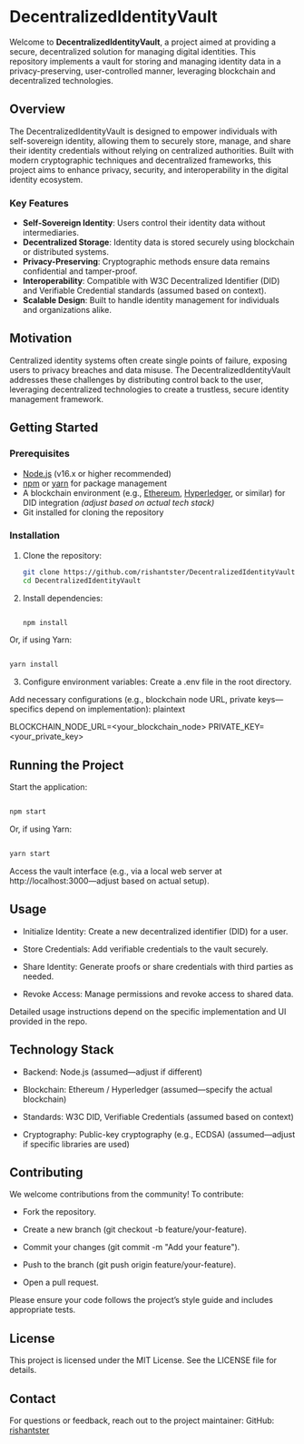 # DecentralizedIdentityVault

Welcome to **DecentralizedIdentityVault**, a project aimed at providing a secure, decentralized solution for managing digital identities. This repository implements a vault for storing and managing identity data in a privacy-preserving, user-controlled manner, leveraging blockchain and decentralized technologies.

## Overview

The DecentralizedIdentityVault is designed to empower individuals with self-sovereign identity, allowing them to securely store, manage, and share their identity credentials without relying on centralized authorities. Built with modern cryptographic techniques and decentralized frameworks, this project aims to enhance privacy, security, and interoperability in the digital identity ecosystem.

### Key Features
- **Self-Sovereign Identity**: Users control their identity data without intermediaries.
- **Decentralized Storage**: Identity data is stored securely using blockchain or distributed systems.
- **Privacy-Preserving**: Cryptographic methods ensure data remains confidential and tamper-proof.
- **Interoperability**: Compatible with W3C Decentralized Identifier (DID) and Verifiable Credential standards (assumed based on context).
- **Scalable Design**: Built to handle identity management for individuals and organizations alike.

## Motivation

Centralized identity systems often create single points of failure, exposing users to privacy breaches and data misuse. The DecentralizedIdentityVault addresses these challenges by distributing control back to the user, leveraging decentralized technologies to create a trustless, secure identity management framework.

## Getting Started

### Prerequisites
- [Node.js](https://nodejs.org/) (v16.x or higher recommended)
- [npm](https://www.npmjs.com/) or [yarn](https://yarnpkg.com/) for package management
- A blockchain environment (e.g., [Ethereum](https://ethereum.org/), [Hyperledger](https://www.hyperledger.org/), or similar) for DID integration *(adjust based on actual tech stack)*
- Git installed for cloning the repository

### Installation
1. Clone the repository:
   ```bash
   git clone https://github.com/rishantster/DecentralizedIdentityVault.git
   cd DecentralizedIdentityVault
   ```
2. Install dependencies:


   ```bash

   npm install

   ```

Or, if using Yarn:

   ```bash

   yarn install

   ```

3. Configure environment variables:
Create a .env file in the root directory.

Add necessary configurations (e.g., blockchain node URL, private keys—specifics depend on implementation):
plaintext

BLOCKCHAIN_NODE_URL=<your_blockchain_node>
PRIVATE_KEY=<your_private_key>


## Running the Project

Start the application:

```bash

npm start

```

Or, if using Yarn:

```bash

yarn start

```

Access the vault interface (e.g., via a local web server at http://localhost:3000—adjust based on actual setup).

## Usage

- Initialize Identity: Create a new decentralized identifier (DID) for a user.

- Store Credentials: Add verifiable credentials to the vault securely.

- Share Identity: Generate proofs or share credentials with third parties as needed.

- Revoke Access: Manage permissions and revoke access to shared data.

Detailed usage instructions depend on the specific implementation and UI provided in the repo.

## Technology Stack

- Backend: Node.js (assumed—adjust if different)

- Blockchain: Ethereum / Hyperledger (assumed—specify the actual blockchain)

- Standards: W3C DID, Verifiable Credentials (assumed based on context)

- Cryptography: Public-key cryptography (e.g., ECDSA) (assumed—adjust if specific libraries are used)

## Contributing

We welcome contributions from the community! To contribute:

- Fork the repository.

- Create a new branch (git checkout -b feature/your-feature).

- Commit your changes (git commit -m "Add your feature").

- Push to the branch (git push origin feature/your-feature).

- Open a pull request.

Please ensure your code follows the project’s style guide and includes appropriate tests.

##  License

This project is licensed under the MIT License. See the LICENSE file for details.

## Contact

For questions or feedback, reach out to the project maintainer:
GitHub: [rishantster](https://github.com/rishantster)


